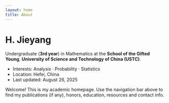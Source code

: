 ```yaml
---
layout: home
title: About
---
```


# H. Jieyang

Undergraduate (**3rd year**) in Mathematics at the **School of the Gifted Young**, **University of Science and Technology of China (USTC)**.

- Interests: Analysis · Probability · Statistics  
- Location: Hefei, China  
- Last updated: August 26, 2025

Welcome! This is my academic homepage. Use the navigation bar above to find my publications (if any), honors, education, resources and contact info.
